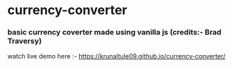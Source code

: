 # currency-converter

### basic currency coverter made using vanilla js (credits:- Brad Traversy)

watch live demo here :- https://krunaltule09.github.io/currency-converter/
